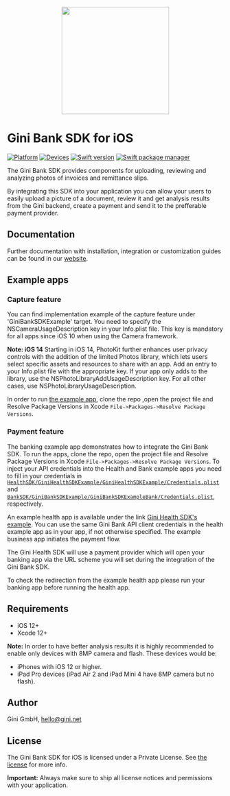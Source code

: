 <p align="center">
<img src="img/repo-logo.png" width="250">
</p>

# Gini Bank SDK for iOS

[![Platform](https://img.shields.io/badge/platform-iOS-lightgrey.svg)]()
[![Devices](https://img.shields.io/badge/devices-iPhone%20%7C%20iPad-blue.svg)]()
[![Swift version](https://img.shields.io/badge/swift-5.0-orange.svg)]()
[![Swift package manager](https://img.shields.io/badge/Swift_Package_Manager-compatible-orange?style=flat-square)]()


The Gini Bank SDK provides components for uploading, reviewing and analyzing photos of invoices and remittance slips.

By integrating this SDK into your application you can allow your users to easily upload a picture of a document, review it and get analysis results from the Gini backend, create a payment and send it to the prefferable payment provider.

## Documentation

Further documentation with installation, integration or customization guides can be found in our [website](https://developer.gini.net/gini-mobile-ios/GiniBankSDK/).

## Example apps

### Capture feature

You can find implementation example of the capture feature under 'GiniBankSDKExample' target.
You need to specify the NSCameraUsageDescription key in your Info.plist file. This key is mandatory for all apps since iOS 10 when using the Camera framework.

**Note: iOS 14**
Starting in iOS 14, PhotoKit further enhances user privacy controls with the addition of the limited Photos library, which lets users select specific assets and resources to share with an app. Add an entry to your Info.plist file with the appropriate key. If your app only adds to the library, use the NSPhotoLibraryAddUsageDescription key. For all other cases, use NSPhotoLibraryUsageDescription.

In order to run [the example app](https://github.com/gini/gini-mobile-ios/tree/GiniBankSDK%3B3.0.0/BankSDK/GiniBankSDKExample/GiniBankSDKExample), clone the repo ,open the project file and Resolve Package Versions in Xcode `File->Packages->Resolve Package Versions`.

### Payment feature

The banking example app demonstrates how to integrate the Gini Bank SDK. 
To run the apps, clone the repo, open the project file and Resolve Package Versions in Xcode `File->Packages->Resolve Package Versions`.
To inject your API credentials into the Health and Bank example apps you need to fill in your credentials in [`HealthSDK/GiniHealthSDKExample/GiniHealthSDKExample/Credentials.plist`](https://github.com/gini/gini-mobile-ios/blob/main/HealthSDK/GiniHealthSDKExample/GiniHealthSDKExample/Credentials.plist) and [`BankSDK/GiniBankSDKExample/GiniBankSDKExampleBank/Credentials.plist`](https://github.com/gini/gini-mobile-ios/blob/GiniBankSDK%3B3.0.0/BankSDK/GiniBankSDKExample/GiniBankSDKExampleBank/Credentials.plist/), respectively.

An example health app is available under the link [Gini Health SDK's example](https://github.com/gini/gini-mobile-ios/blob/main/HealthSDK/GiniHeathSDKExample).
You can use the same Gini Bank API client credentials in the health example app as in your app, if not otherwise specified.
The example business app initiates the payment flow.

The Gini Health SDK will use a payment provider which will open your banking app via the URL scheme you will set during the integration of the Gini Bank SDK.

To check the redirection from the example health app please run your banking app before running the health app.

## Requirements

- iOS 12+
- Xcode 12+

**Note:**
In order to have better analysis results it is highly recommended to enable only devices with 8MP camera and flash. These devices would be:

* iPhones with iOS 12 or higher.
* iPad Pro devices (iPad Air 2 and iPad Mini 4 have 8MP camera but no flash).

## Author

Gini GmbH, hello@gini.net

## License

The Gini Bank SDK for iOS is licensed under a Private License. See [the license](http://developer.gini.net/gini-mobile-ios/GiniBankSDK/license.html) for more info.

**Important:** Always make sure to ship all license notices and permissions with your application.
